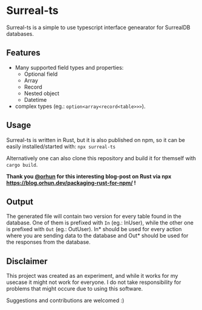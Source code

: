 # Surreal-ts
Surreal-ts is a simple to use typescript interface genearator for SurrealDB databases.

## Features
- Many supported field types and properties:
  - Optional field
  - Array
  - Record
  - Nested object
  - Datetime
- complex types (eg.: `option<array<record<table>>>`).


## Usage
Surreal-ts is written in Rust, but it is also published on npm, so it can be easily installed/started with: ```npx surreal-ts```

Alternatively one can also clone this repository and build it for themself with ```cargo build```.

**Thank you [@orhun](https://github.com/orhun) for this interesting blog-post on Rust via npx https://blog.orhun.dev/packaging-rust-for-npm/ !**

## Output
The generated file will contain two version for every table found in the database. One of them is prefixed with `In` (eg.: InUser), while the other one is prefixed with `Out` (eg.: OutUser).
In* should be used for every action where you are sending data to the database and Out* should be used for the responses from the database.

## Disclaimer
This project was created as an experiment, and while it works for my usecase it might not work for everyone. I do not take responsibility for problems that might occure due to using this software.

Suggestions and contributions are welcomed :)